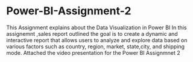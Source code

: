 # Power-BI-Assignment-2
This  Assignment explains about the Data Visualization in Power BI
In this assignemnt ,sales report outlined the goal is to create a dynamic and interactive report that allows users to analyze and explore data based on various factors such as country, region, market, state,city, and shipping mode.
Attached the video presentation for the Power BI Assignmnet 2
